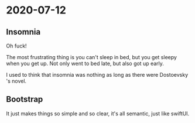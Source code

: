 # 2020-07-12

## Insomnia

Oh fuck!

The most frustrating thing is you can't sleep in bed, but you get sleepy when you get up. Not only went to bed late, but also got up early.

I used to think that insomnia was nothing as long as there were Dostoevsky 's novel.

## Bootstrap

It just makes things so simple and so clear, it's all semantic, just like swiftUI.

